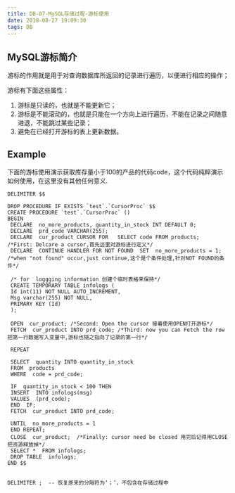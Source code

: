 ```yaml
---
title: DB-07-MySQL存储过程-游标使用
date: 2018-08-27 19:09:30
tags: DB
---
```


## MySQL游标简介
游标的作用就是用于对查询数据库所返回的记录进行遍历，以便进行相应的操作；

游标有下面这些属性：
1. 游标是只读的，也就是不能更新它；
2. 游标是不能滚动的，也就是只能在一个方向上进行遍历，不能在记录之间随意进退，不能跳过某些记录；
3. 避免在已经打开游标的表上更新数据。

## Example
下面的游标使用演示获取库存量小于100的产品的代码code，这个代码纯粹演示如何使用，在这里没有其他任何意义.
```
DELIMITER $$  
  
DROP PROCEDURE IF EXISTS `test`.`CursorProc` $$  
CREATE PROCEDURE `test`.`CursorProc` ()  
BEGIN  
 DECLARE  no_more_products, quantity_in_stock INT DEFAULT 0;  
 DECLARE  prd_code VARCHAR(255);  
 DECLARE  cur_product CURSOR FOR   SELECT code FROM products;  /*First: Delcare a cursor,首先这里对游标进行定义*/  
 DECLARE  CONTINUE HANDLER FOR NOT FOUND  SET  no_more_products = 1; /*when "not found" occur,just continue,这个是个条件处理,针对NOT FOUND的条件*/  
  
 /* for  loggging information 创建个临时表格来保持*/  
 CREATE TEMPORARY TABLE infologs (  
 Id int(11) NOT NULL AUTO_INCREMENT,  
 Msg varchar(255) NOT NULL,  
 PRIMARY KEY (Id)  
 );  
  
 OPEN  cur_product; /*Second: Open the cursor 接着使用OPEN打开游标*/  
 FETCH  cur_product INTO prd_code; /*Third: now you can Fetch the row 把第一行数据写入变量中,游标也随之指向了记录的第一行*/  
  
 REPEAT  
  
 SELECT  quantity INTO quantity_in_stock  
 FROM  products  
 WHERE  code = prd_code;  
   
 IF  quantity_in_stock < 100 THEN  
 INSERT  INTO infologs(msg)  
 VALUES  (prd_code);  
 END  IF;  
 FETCH  cur_product INTO prd_code;  
  
 UNTIL  no_more_products = 1  
 END REPEAT;  
 CLOSE  cur_product;  /*Finally: cursor need be closed 用完后记得用CLOSE把资源释放掉*/  
 SELECT *  FROM infologs;  
 DROP TABLE  infologs;  
END $$  
  

DELIMITER ;  -- 恢复原来的分隔符为‘；’，不包含在存储过程中
```
